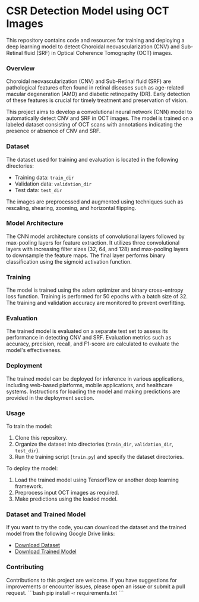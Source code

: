 # CSR Detection Model using OCT Images

This repository contains code and resources for training and deploying a deep learning model to detect Choroidal neovascularization (CNV) and Sub-Retinal fluid (SRF) in Optical Coherence Tomography (OCT) images.

<h3>Overview</h3>

Choroidal neovascularization (CNV) and Sub-Retinal fluid (SRF) are pathological features often found in retinal diseases such as age-related macular degeneration (AMD) and diabetic retinopathy (DR). Early detection of these features is crucial for timely treatment and preservation of vision.

This project aims to develop a convolutional neural network (CNN) model to automatically detect CNV and SRF in OCT images. The model is trained on a labeled dataset consisting of OCT scans with annotations indicating the presence or absence of CNV and SRF.

<h3>Dataset</h3>

The dataset used for training and evaluation is located in the following directories:

- Training data: `train_dir`
- Validation data: `validation_dir`
- Test data: `test_dir`

The images are preprocessed and augmented using techniques such as rescaling, shearing, zooming, and horizontal flipping.

<h3>Model Architecture</h3>

The CNN model architecture consists of convolutional layers followed by max-pooling layers for feature extraction. It utilizes three convolutional layers with increasing filter sizes (32, 64, and 128) and max-pooling layers to downsample the feature maps. The final layer performs binary classification using the sigmoid activation function.

<h3>Training</h3>

The model is trained using the adam optimizer and binary cross-entropy loss function. Training is performed for 50 epochs with a batch size of 32. The training and validation accuracy are monitored to prevent overfitting.

<h3>Evaluation</h3>

The trained model is evaluated on a separate test set to assess its performance in detecting CNV and SRF. Evaluation metrics such as accuracy, precision, recall, and F1-score are calculated to evaluate the model's effectiveness.

<h3>Deployment</h3>

The trained model can be deployed for inference in various applications, including web-based platforms, mobile applications, and healthcare systems. Instructions for loading the model and making predictions are provided in the deployment section.

<h3>Usage</h3>

To train the model:

1. Clone this repository.
2. Organize the dataset into directories (`train_dir`, `validation_dir`, `test_dir`).
3. Run the training script (`train.py`) and specify the dataset directories.

To deploy the model:

1. Load the trained model using TensorFlow or another deep learning framework.
2. Preprocess input OCT images as required.
3. Make predictions using the loaded model.

<h3>Dataset and Trained Model</h3>

If you want to try the code, you can download the dataset and the trained model from the following Google Drive links:

- [Download Dataset](https://drive.google.com/drive/folders/1YCsY895YKWygrCrIoiUqqn55Nx4U4qic?usp=drive_link)
- [Download Trained Model](https://drive.google.com/file/d/1UqQrmffVXw2AU5Td1qpvWuXkumGTJXMR/view?usp=drive_link)

<h3>Contributing</h3>

Contributions to this project are welcome. If you have suggestions for improvements or encounter issues, please open an issue or submit a pull request.
\```bash
pip install -r requirements.txt
\```


